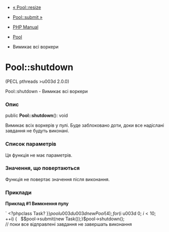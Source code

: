- [« Pool::resize](pool.resize.md)
- [Pool::submit »](pool.submit.md)

- [PHP Manual](index.md)
- [Pool](class.pool.md)
- Вимикає всі воркери

# Pool::shutdown

(PECL pthreads \>u003d 2.0.0)

Pool::shutdown - Вимикає всі воркери

### Опис

public **Pool::shutdown**(): void

Вимикає всіх воркерів у пулі. Буде заблоковано доти, доки все
надіслані завдання не будуть виконані.

### Список параметрів

Ця функція не має параметрів.

### Значення, що повертаються

Функція не повертає значення після виконання.

### Приклади

**Приклад #1 Вимкнення пулу**

` <?phpclass Task? }}$poolu003du003dnew Pool(4);for ($i u003d 0; $i < 10; ++$i) {   $$pool->submit(new Task());}$pool->shutdown(); // поки все відправлені завдання не завершать виконання
